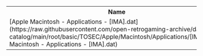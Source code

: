 <table>
<tr><th>Name</th><th>Size</th></tr>
<tr><td>
[Apple Macintosh - Applications - [IMA].dat](https://raw.githubusercontent.com/open-retrogaming-archive/dat-catalog/main/root/basic/TOSEC/Apple/Macintosh/Applications/[IMA]/Apple Macintosh - Applications - [IMA].dat)
</td><td>973</td></tr>
</table>
